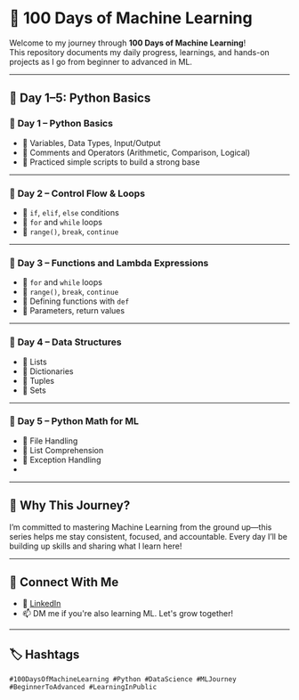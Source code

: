 # 💯 100 Days of Machine Learning

Welcome to my journey through **100 Days of Machine Learning**!  
This repository documents my daily progress, learnings, and hands-on projects as I go from beginner to advanced in ML.

---

## 🔢 Day 1–5: Python Basics

### 📅 **Day 1 – Python Basics**
- 🔹 Variables, Data Types, Input/Output
- 🔹 Comments and Operators (Arithmetic, Comparison, Logical)
- 🔹 Practiced simple scripts to build a strong base

---

### 📅 **Day 2 – Control Flow & Loops**
- 🔹 `if`, `elif`, `else` conditions
- 🔹 `for` and `while` loops
- 🔹 `range()`, `break`, `continue`

---

### 📅 **Day 3 – Functions and Lambda Expressions**
- 🔹 `for` and `while` loops
- 🔹 `range()`, `break`, `continue`
- 🔹 Defining functions with `def`
- 🔹 Parameters, return values

---

### 📅 **Day 4 – Data Structures**
- 🔹 Lists
- 🔹 Dictionaries
- 🔹 Tuples
- 🔹 Sets

---

### 📅 **Day 5 – Python Math for ML**
- 🔹 File Handling
- 🔹 List Comprehension
- 🔹 Exception Handling
- 
---

## 📌 Why This Journey?
I’m committed to mastering Machine Learning from the ground up—this series helps me stay consistent, focused, and accountable. Every day I’ll be building up skills and sharing what I learn here!

---

## 🚀 Connect With Me
- 🔗 [LinkedIn](https://www.linkedin.com/in/uzma-khatun-88b990334)
- 📫 DM me if you're also learning ML. Let's grow together!

---

## 🏷️ Hashtags
`#100DaysOfMachineLearning #Python #DataScience #MLJourney #BeginnerToAdvanced #LearningInPublic`


